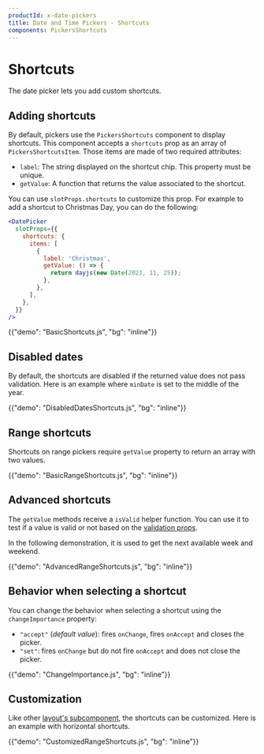 ```yaml
---
productId: x-date-pickers
title: Date and Time Pickers - Shortcuts
components: PickersShortcuts
---
```


# Shortcuts

<p class="description">The date picker lets you add custom shortcuts.</p>

## Adding shortcuts

By default, pickers use the `PickersShortcuts` component to display shortcuts.
This component accepts a `shortcuts` prop as an array of `PickersShortcutsItem`.
Those items are made of two required attributes:

- `label`: The string displayed on the shortcut chip. This property must be unique.
- `getValue`: A function that returns the value associated to the shortcut.

You can use `slotProps.shortcuts` to customize this prop. For example to add a shortcut to Christmas Day, you can do the following:

```jsx
<DatePicker
  slotProps={{
    shortcuts: {
      items: [
        {
          label: 'Christmas',
          getValue: () => {
            return dayjs(new Date(2023, 11, 25));
          },
        },
      ],
    },
  }}
/>
```

{{"demo": "BasicShortcuts.js", "bg": "inline"}}

## Disabled dates

By default, the shortcuts are disabled if the returned value does not pass validation.
Here is an example where `minDate` is set to the middle of the year.

{{"demo": "DisabledDatesShortcuts.js", "bg": "inline"}}

## Range shortcuts [<span class="plan-pro"></span>](/x/introduction/licensing/#pro-plan)

Shortcuts on range pickers require `getValue` property to return an array with two values.

{{"demo": "BasicRangeShortcuts.js", "bg": "inline"}}

## Advanced shortcuts

The `getValue` methods receive a `isValid` helper function.
You can use it to test if a value is valid or not based on the [validation props](/x/react-date-pickers/validation/).

In the following demonstration, it is used to get the next available week and weekend.

{{"demo": "AdvancedRangeShortcuts.js", "bg": "inline"}}

## Behavior when selecting a shortcut

You can change the behavior when selecting a shortcut using the `changeImportance` property:

- `"accept"` (_default value_): fires `onChange`, fires `onAccept` and closes the picker.
- `"set"`: fires `onChange` but do not fire `onAccept` and does not close the picker.

{{"demo": "ChangeImportance.js", "bg": "inline"}}

## Customization

Like other [layout's subcomponent](/x/react-date-pickers/custom-layout/), the shortcuts can be customized.
Here is an example with horizontal shortcuts.

{{"demo": "CustomizedRangeShortcuts.js", "bg": "inline"}}
